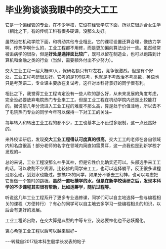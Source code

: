 # 毕业狗谈谈我眼中的交大工工

它是一个偏经管的专业，在不少学校，它设在经管学院下面，所以它很适合女生学（相比之下，有的传统工科有很多硬课，没那么友好。

虽然设在机动学院下面，和机动其他专业相比，它的课程设置还算合理，像热力学啊，传热学啊什么的，工业工程都不用修，而是更加偏向算法设计一些。虽然经常被诟病学的很杂，但是**好处是选择面比较广**，既可以留在制造业，也可以跑路到计算机和金融之类的行业（当然，需要额外付出不少努力）。

交大工业工程一届大概60人，保研名额只有12左右，竞争很激烈。但是有个好处，工业工程考研很友好。它考的是199联考，也就是不考政治不考高数，英语也只是考英语二，专业课主要放在复试考，这样对本科背景好的同学很有利。

相比之下，我觉得工业工程肯定没有一些人吹的那么好，从未来发展的角度考虑，完全没必要放弃电院热门专业来工工。但是工业工程在机动学院内还是比较能打的。据说前几年分流进入工业工程的难度不那么高，算是处于价值洼地，所以去不了电院热门专业的同学今年可以保持一下对工工的关注~

每年转入和转出工业工程的都不少，工工也基本上不设过多限制，这一点还蛮好的。

来外校读研后，发现**交大工业工程得认可度真的很高**，交大工工的老师在各自领域内知名度很高！部分老师的名字在领域内简直如雷贯耳，这一点我也是到新学校才发现的~

总的来说，工业工程没那么神乎其神，但是它性价比确实还可以。头部选手来工工的话，可以收割不少资源，比较佛的同学来工工，也可以选择躺平，反正很多课程没那么硬，划划水也能过。想搞CS的同学，如果分不够去三幻神，也可以考虑把它当做一个暂时的跳板。**虽然一直吐槽学的水，但是在新学校读研之后，发现本科学的不少课程其实很有帮助，比如运筹学，随机过程等**。

听说这几年工业工程系开了更多专业选修课，同学们可以自主地选择一些与编程相关的课程（方便转行）？有心的同学可以自主地去多学习一些编程相关的知识，以后会有更好的发展。

工业工程论出路，在交大算是典型的中等专业，没必要神化也不必妖魔化。

衷心希望工业工程以后可以越来越好~



---转载自2017级本科生殷学长发表的帖子